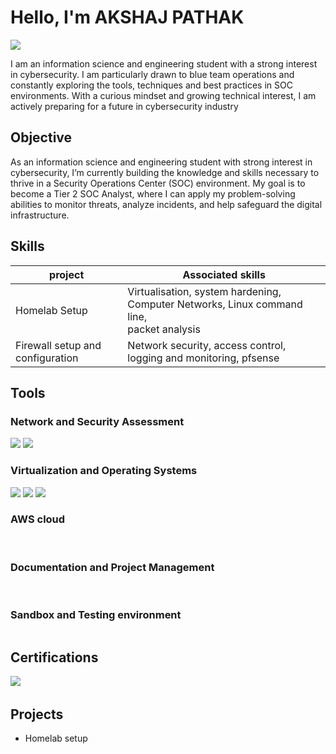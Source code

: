 # Hello, I'm AKSHAJ PATHAK
<a href="https://linkedin.com"><img src="https://img.shields.io/badge/-LinkedIn-0072b1?&style=for-the-badge&logo=linkedin&logoColor=white" /></a>

I am an information science and engineering student with a strong interest in cybersecurity. I am particularly drawn to blue team operations and constantly exploring the tools, techniques and best practices in SOC environments. With a curious mindset and growing technical interest, I am actively preparing for a future in cybersecurity industry

## Objective

As an information science and engineering student with strong interest in cybersecurity, I’m currently building the knowledge and skills necessary to thrive in a Security Operations Center (SOC) environment. My goal is to become a Tier 2 SOC Analyst, where I can apply my problem-solving abilities to monitor threats, analyze incidents, and help safeguard the digital infrastructure.

## Skills

|project                          |Associated skills                                                            |
|---------------------------------|-----------------------------------------------------------------------------|
|Homelab Setup                    |Virtualisation, system hardening, Computer Networks, Linux command line, <br>packet analysis |
|Firewall setup and configuration |Network security, access control, logging and monitoring, pfsense|

## Tools

### Network and Security Assessment
<div>
    <img src="https://img.shields.io/badge/NATNetwork-darkred?style=for-the-badge&logoSize=medium" />
    <img src="https://img.shields.io/badge/pfSense-Firewall?style=for-the-badge&color=teal" />
    <img src="" />
    <img src="" />
    <img src="" />
</div>

### Virtualization and Operating Systems
<div>
    <img src="https://img.shields.io/badge/VirtualBox-darkblue?style=for-the-badge&logoSize=medium" />
    <img src="https://img.shields.io/badge/Ubuntu-orange?style=for-the-badge&logoSize=medium" />
    <img src="https://img.shields.io/badge/KaliLinux-blue?style=for-the-badge&logoSize=medium" />

</div>

### AWS cloud
<div>
    <img src="" />
    <img src="" />
</div>

### Documentation and Project Management
<div>
    <img src="" />
    <img src="" />
</div>

### Sandbox and Testing environment 
<div>
    <img src="" />
</div>

## Certifications
<div>
<img src="https://img.shields.io/badge/NetworkBasics-black?style=for-the-badge&logo=Cybrary&logoSize=medium" />
<img src="" />
</div>

## Projects
- Homelab setup
